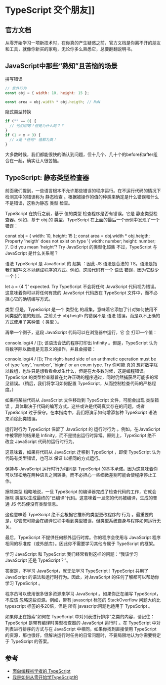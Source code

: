 # TypeScript 交个朋友]]

## 官方文档

从零开始学习一项新技术时，在你真的产生疑惑之前，官方文档是你离不开的朋友和工具，就像你新买的家电，无论你多么熟悉它，总要翻翻说明书。

## JavaScript中那些“熟知”且苦恼的场景

拼写错误

```js
// 意外行为
const obj = { width: 10, height: 15 };

const area = obj.width * obj.heigth; // NaN
```

隐式类型转换

```js
if ("" == 0) {
  // 他们相等！但是为什么呢？？
}
if (1 < x < 3) {
  // x是 *任何* 值都为真！
}
```

大多数时候，我们都能很快的确认到问题，但十几个、几十个的before和after组合在一起，确实让人很苦恼。

## TypeScript: 静态类型检查器

前面我们提到，一些语言根本不允许那些错误的程序运行。在不运行代码的情况下检测其中的错误称为 静态检查 。根据被操作的值的种类来确定是什么错误和什么不是错误，这称为静态 类型 检查。

TypeScript 在执行之前，基于 值的类型 检查程序是否有错误。它是 静态类型检查器。例如，基于 obj 的 类型，TypeScript 在上面的最后一个示例中发现了一个错误：

const obj = { width: 10, height: 15 };
const area = obj.width * obj.heigth;
Property 'heigth' does not exist on type '{ width: number; height: number; }'. Did you mean 'height'?
Try
JavaScript 的类型化超集
不过，TypeScript 与 JavaScript 是什么关系呢？

语法
TypeScript 是 JavaScript 的 超集 ：因此 JS 语法是合法的 TS。语法是指我们编写文本以组成程序的方式。例如，这段代码有一个 语法 错误，因为它缺少一个 )：

let a = (4
')' expected.
Try
TypeScript 不会将任何 JavaScript 代码视为错误。这意味着你可以将任何有效的 JavaScript 代码放在 TypeScript 文件中，而不必担心它的确切编写方式。

类型
但是，TypeScript 是一个 类型化 的超集，意味着它添加了针对如何使用不同类型的值的规则。之前关于 obj.heigth 的错误不是 语法 错误，而是以不正确的方式使用了某种值（ 类型 ）。

再举一个例子，这段 JavaScript 代码可以在浏览器中运行，它 会 打印一个值：

console.log(4 / []);
该语法合法的程序打印出 Infinity 。但是，TypeScript 认为将数字除以数组是无意义的操作，并且会报错：

console.log(4 / []);
The right-hand side of an arithmetic operation must be of type 'any', 'number', 'bigint' or an enum type.
Try
你可能 真的 想将数字除以数组，也许只是想看看会发生什么，但是在大多数时候，这是编程错误。TypeScript 的类型检查器旨在允许正确的程序通过，同时仍然捕获尽可能多的常见错误。（稍后，我们将学习如何配置 TypeScript，从而控制检查代码的严格程度。）

如果将某些代码从 JavaScript 文件移动到 TypeScript 文件，可能会出现 类型错误 ，具体取决于代码的编写方式。这些或许是代码真实存在的问题，或者 TypeScript 过于保守。在本指南中，我们将演示如何增添各种 TypeScript 语法来消除此类错误。

运行时行为
TypeScript 保留了 JavaScript 的 运行时行为 。例如，在JavaScript 中被零除的结果是 Infinity，而不是抛出运行时异常。原则上，TypeScript 绝不 改变 JavaScript 代码的运行时行为。

这意味着，如果将代码从 JavaScript 迁移到 TypeScript ，即使 TypeScript 认为代码有类型错误，也可以 保证 以相同的方式运行。

保持与 JavaScript 运行时行为相同是 TypeScript 的基本承诺。因为这意味着你可以轻松地在两种语言之间转换，而不必担心一些细微差别可能会使程序停止工作。

擦除类型
粗略地说，一旦 TypeScript 的编译器完成了检查代码的工作，它就会 擦除 类型以生成最终的“已编译”代码。这意味着一旦您的代码被编译，生成的普通 JS 代码便没有类型信息。

这也意味着 TypeScript 绝不会根据它推断的类型更改程序的 行为 。最重要的是，尽管您可能会在编译过程中看到类型错误，但类型系统自身与程序如何运行无关。

最后，TypeScript 不提供任何额外运行时库。你的程序会使用与 JavaScript 程序相同的标准库（或外部库）。因此你不需要学习其他专属于 TypeScript 的框架。

学习 JavaScript 和 TypeScript
我们经常看到这样的问题：“我该学习 JavaScript 还是 TypeScript？”。

答案是，不学习 JavaScript，就无法学习 TypeScript！TypeScript 共用了 JavaScript 的语法和运行时行为。因此，对JavaScript 的任何了解都可以帮助你学习 TypeScript 。

程序员可以使用很多很多资源来学习 JavaScript 。如果你正在编写 TypeScript，不应该 忽略这些资源。例如，带有 javascript 标签的 StackOverflow 问题大约比 typescript 标签的多20倍，但是 所有 javascript问题也适用于 TypeScript 。

如果你正在搜索“如何在 TypeScript 中对列表进行排序”之类的内容，请记住： TypeScript 是带有编译时类型检查器的 JavaScript 运行时 。在 TypeScript 中对列表进行排序的方式与在 JavaScript 中相同。如果你找到直接使用 TypeScript 的资源，那也很好，但解决运行时任务的日常问题时，不要局限地认为你需要特定于 TypeScript 的答案。


## 参考


* [面向编程初学者的 TypeScript](https://www.typescriptlang.org/zh/docs/handbook/typescript-from-scratch.html)
* [我是如何从零开始学TypeScript的](https://zhuanlan.zhihu.com/p/240069181)
